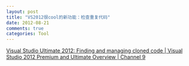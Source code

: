 ```yaml
---
layout: post
title: "VS2012很cool的新功能：检查重复代码"
date: 2012-08-21
comments: true
categories: Tool
---
```

<a href="http://channel9.msdn.com/Series/Visual-Studio-2012-Premium-and-Ultimate-Overview/Visual-Studio-Ultimate-2012-Finding-and-managing-cloned-code">Visual Studio Ultimate 2012: Finding and managing cloned code | Visual Studio 2012 Premium and Ultimate Overview | Channel 9</a><br /><blockquote></blockquote>
